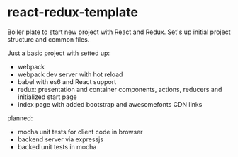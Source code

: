 # react-redux-template
Boiler plate to start new project with React and Redux. Set's up initial project structure and common files. 

Just a basic project with setted up:
* webpack 
* webpack dev server with hot reload
* babel with es6 and React support 
* redux: presentation and container components, actions, reducers and initialized start page
* index page with added bootstrap and awesomefonts CDN links

planned:
* mocha unit tests for client code in browser
* backend server via expressjs
* backed unit tests in mocha